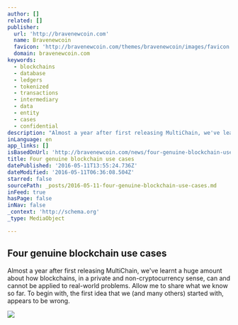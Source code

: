```yaml
---
author: []
related: []
publisher:
  url: 'http://bravenewcoin.com'
  name: Bravenewcoin
  favicon: 'http://bravenewcoin.com/themes/bravenewcoin/images/favicon.ico'
  domain: bravenewcoin.com
keywords:
  - blockchains
  - database
  - ledgers
  - tokenized
  - transactions
  - intermediary
  - data
  - entity
  - cases
  - confidential
description: "Almost a year after first releasing MultiChain, we've learnt a huge amount about how blockchains, in a private and non-cryptocurrency sense, can and cannot be applied to real-world problems. Allow me to share what we know so far. To begin with, the first idea that we (and many others) started with, appears to be wrong."
inLanguage: en
app_links: []
isBasedOnUrl: 'http://bravenewcoin.com/news/four-genuine-blockchain-use-cases/'
title: Four genuine blockchain use cases
datePublished: '2016-05-11T13:55:24.736Z'
dateModified: '2016-05-11T06:36:08.504Z'
starred: false
sourcePath: _posts/2016-05-11-four-genuine-blockchain-use-cases.md
inFeed: true
hasPage: false
inNav: false
_context: 'http://schema.org'
_type: MediaObject

---
```

<article style=""><h1>Four genuine blockchain use cases</h1><p>Almost a year after first releasing MultiChain, we've learnt a huge amount about how blockchains, in a private and non-cryptocurrency sense, can and cannot be applied to real-world problems. Allow me to share what we know so far. To begin with, the first idea that we (and many others) started with, appears to be wrong.</p><img src="http://bravenewcoin.com/assets/Uploads/_resampled/CroppedImage400400-omnichain-cover.png" /></article>